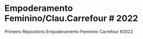 # Empoderamento Feminino/Clau.Carrefour # 2022
 Primeiro Repositório Empoderamento Feminino Carrefour #2022
